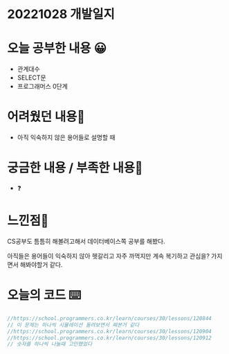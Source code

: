 # 20221028 개발일지

# 오늘 공부한 내용 😀

- 관계대수
- SELECT문
- 프로그래머스 0단계

# 어려웠던 내용🤯

- 아직 익숙하지 않은 용어들로 설명할 때

# 궁금한 내용 / 부족한 내용🤔

- ❓

# 느낀점🤨

CS공부도 틈틈히 해볼려고해서 데이터베이스쪽 공부를 해봤다.

아직들은 용어들이 익숙하지 않아 헷갈리고 자주 까먹지만 계속 복기하고 관심을? 가지면서 해봐야할거 같다.

# 오늘의 코드 ⌨️

```swift
//https://school.programmers.co.kr/learn/courses/30/lessons/120844
// 이 문제는 하나씩 시뮬레이션 돌려보면서 짜본거 같다
//https://school.programmers.co.kr/learn/courses/30/lessons/120904
//https://school.programmers.co.kr/learn/courses/30/lessons/120912
// 숫자를 하나씩 나눌때 고민했었다
```